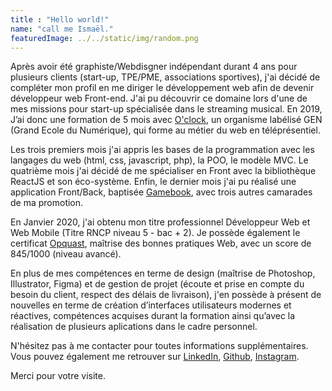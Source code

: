 ```yaml
---
title : "Hello world!"
name: "call me Ismaël."
featuredImage: ../../static/img/random.png
---
```


Après avoir été graphiste/Webdisgner indépendant durant 4 ans pour plusieurs clients (start-up, TPE/PME, associations sportives), j'ai décidé de compléter mon profil en 
me diriger le développement web afin de devenir développeur web Front-end. J'ai pu découvrir ce domaine lors d'une de mes missions pour start-up spécialisée dans le streaming musical. En 2019, J’ai donc une formation de 5 mois avec <a href="http://www.oclock.io" target="_blank" class="profile-link">O'clock</a>, un organisme labélisé GEN (Grand Ecole du Numérique), qui forme au métier du web en téléprésentiel.

Les trois premiers mois j'ai appris les bases de la programmation avec les langages du web (html, css, javascript, php), la POO, le modèle MVC. Le quatrième mois j'ai décidé de me spécialiser en Front avec la bibliothèque ReactJS et son éco-système. Enfin, le dernier mois j'ai pu réalisé une application Front/Back, baptisée <a href="https://www.youtube.com/watch?v=SasLH4kdAwI&t=612s" target="_blank" class="profile-link">Gamebook</a>, avec trois autres camarades de ma promotion.

En Janvier 2020, j'ai obtenu mon titre professionnel Développeur Web et Web Mobile (Titre RNCP niveau 5 - bac + 2). Je possède également le certificat <a href="https://directory.opquast.com/fr/certificat/FVU1SG/" target="_blank" class="profile-link">Opquast</a>, maîtrise des bonnes pratiques Web, avec un score de 845/1000 (niveau avancé).

En plus de mes compétences en terme de design (maîtrise de Photoshop, Illustrator, Figma) et de gestion de projet (écoute et prise en compte du besoin du client, respect des délais de livraison),  j'en possède à présent de nouvelles en terme de création d’interfaces utilisateurs modernes et réactives, compétences acquises durant la formation ainsi qu’avec la réalisation de plusieurs aplications dans le cadre personnel. 


N'hésitez pas à me contacter pour toutes informations supplémentaires. Vous pouvez également me retrouver sur <a href="https://www.linkedin.com/in/ismael-mmadi-dev" target="_blank" class="profile-link">LinkedIn</a>,
<a href="https://www.github.com/ismael2m" target="_blank" class="profile-link">Github</a>, <a href="http://www.instagram.com/jesuistongraphiste" target="_blank" class="profile-link">Instagram</a>.

Merci pour votre visite.

